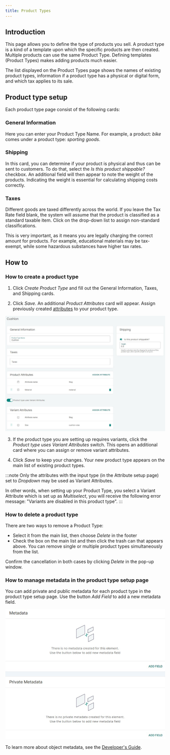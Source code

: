 ```yaml
---
title: Product Types
---
```


## Introduction

This page allows you to define the type of products you sell. A product type is a kind of a template upon which the specific products are then created. Multiple products can use the same Product Type. Defining templates (Product Types) makes adding products much easier.

The list displayed on the Product Types page shows the names of existing product types, information if a product type has a physical or digital form, and which tax applies to its sale.

## Product type setup

Each product type page consist of the following cards:

### General Information

Here you can enter your Product Type Name. For example, a product: _bike_ comes under a product type: _sporting goods_.

### Shipping

In this card, you can determine if your product is physical and thus can be sent to customers. To do that, select the _Is&nbsp;this&nbsp;product&nbsp;shippable?_ checkbox. An additional field will then appear to note the weight of the products. Indicating the weight is essential for calculating shipping costs correctly.

### Taxes

Different goods are taxed differently across the world. If you leave the Tax Rate field blank, the system will assume that the product is classified as a standard taxable item. Click on the drop-down list to assign non-standard classifications.

This is very important, as it means you are legally charging the correct amount for products. For example, educational materials may be tax-exempt, while some hazardous substances have higher tax rates.

## How to

### How to create a product type

1. Click _Create&nbsp;Product&nbsp;Type_ and fill out the General Information, Taxes, and Shipping cards.

2. Click _Save_. An additional _Product Attributes_ card will appear. Assign previously created [attributes](dashboard/configuration/attributes.md) to your product type.

![Adding product type](../screenshots/config-product-type-details.jpeg)

3. If the product type you are setting up requires variants, click the _Product&nbsp;type&nbsp;uses&nbsp;Variant&nbsp;Attributes_ switch. This opens an additional card where you can assign or remove variant attributes.

4. Click _Save_ to keep your changes. Your new product type appears on the main list of existing product types.

:::note
Only the attributes with the input type (in the Attribute setup page) set to _Dropdown_ may be used as Variant Attributes.

In other words, when setting up your Product Type, you select a Variant Attribute which is set up as _Multiselect_, you will receive the following error message: "Variants are disabled in this product type".
:::

### How to delete a product type

There are two ways to remove a Product Type:

- Select it from the main list, then choose _Delete_ in the footer
- Check the box on the main list and then click the trash can that appears above. You can remove single or multiple product types simultaneously from the list.

Confirm the cancellation in both cases by clicking _Delete_ in the pop-up window.

### How to manage metadata in the product type setup page

You can add private and public metadata for each product type in the product type setup page. Use the button _Add Field_ to add a new metadata field.

![](../screenshots/metadata.jpg)

To learn more about object metadata, see the [Developer's Guide](developer/metadata.mdx).
